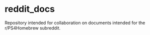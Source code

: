# reddit_docs

Repository intended for collaboration on documents intended for the r/PS4Homebrew subreddit.
